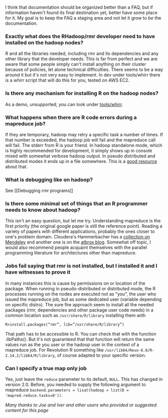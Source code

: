 I think that documentation should be organized better than a FAQ, but if information haven't found its final destination yet, better have some place for it. My goal is to keep the FAQ a staging area and not let it grow to *be* the documentation.

### Exactly what does the RHadoop/rmr developer need to have installed on the hadoop nodes?
R and  all the libraries needed, including rmr and its dependencies and any other library that the developer needs. This is far from perfect and we are aware that some people simply can't install anything on their cluster because of policies, let alone technical difficulties. There seems to be a way around it but it's not very easy to implement. In dev under tools/whirr there is a whirr script that will do this for you, tested on AWS EC2.

### Is there any mechanism for installing R on the hadoop nodes?
As a demo, unsupported, you can look under [tools/whirr](https://github.com/RevolutionAnalytics/RHadoop/tree/master/rmr2/pkg/tools/whirr). 
 
### What happens when there are R code errors during a mapreduce job?

If they are temporary, hadoop may retry a specific task a number of times. If that number is exceeded, the hadoop job will fail and the mapreduce call will fail. The stderr from R is your friend. In hadoop standalone mode, which is highly recommended for development, it simply shows up in console mixed with somewhat verbose hadoop output. In pseudo distributed and distributed modes it ends up in a file somewhere. This is a [good resource](http://www.cloudera.com/blog/2009/09/apache-hadoop-log-files-where-to-find-them-in-cdh-and-what-info-they-contain/) about that.

### What is debugging like on hadoop?

See [[Debugging rmr programs]]
 
### Is there some minimal set of things that an R programmer needs to know about hadoop?

This isn't an easy question, but let me try. Understanding mapreduce is the first priority (the original google paper is still the reference point). Reading a variety of papers with different applications, probably the ones closer to one's problem domain. Cloudera's Hammerbacher has a [collection on Mendeley](http://www.mendeley.com/groups/1058401/mapreduce-applications/) and another one is on the [atbrox blog](http://atbrox.com/2011/11/09/mapreduce-hadoop-algorithms-in-academic-papers-5th-update-%E2%80%93-nov-2011/). Somewhat off topic, I would also recommend people acquaint themselves with the parallel programming literature for architectures other than mapreduce. 

### Jobs fail saying that rmr is not installed, but I installed it and I have witnesses to prove it

In many instances this is cause by permissions on or location of the package. When running in pseudo-distributed or distributed mode, the R processes running on the nodes are executed not as "you", the user who issued the mapreduce job, but as some dedicated user (variable depending on specific distro). The sure fire approach seem to install all the needed packages (rmr, dependencies and other package user code needs) in a common location such as `/usr/share/R/library` installing them with 

```
R>install.packages(“rmr”, lib=”/usr/share/R/library”)
```

That path has to be accessible to R. You can check that with the function .libPaths(). But it's not guaranteed that that function will return the same values run as the you user or the hadoop user in the context of a mapreduce job. For Revolution R something like  `/usr/lib64/Revo-6.0/R-2.14.2/lib64/R/library`, of course adapted to your specific version.

### Can I specify a true map only job


Yes, just leave the `reduce` parameter to its default, `NULL`. This has changed in version 2.0. Before, you needed to supply the following argument to mapreduce `backend.parameters = lisat(hadoop = list(D = 'mapred.reduce.tasks=0'))`. 

*Many thanks to Joe and Iver and other users who provided or suggested content for this page*